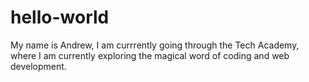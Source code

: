# hello-world
My name is Andrew, I am currrently going through the Tech Academy, where I am currently exploring the magical word of coding and web development. 
